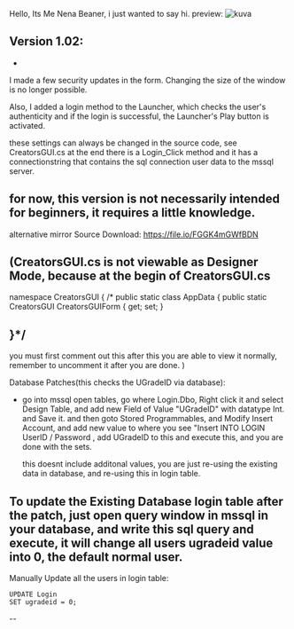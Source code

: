 Hello, Its Me Nena Beaner, i just wanted to say hi.
preview:
![kuva](https://github-production-user-asset-6210df.s3.amazonaws.com/127537866/290936088-82ef51ce-7bc1-4424-9bb9-9c9755113406.png)
 
Version 1.02:
--
-
I made a few security updates in the form. Changing the size of the window is no longer possible.

Also, I added a login method to the Launcher, which checks the user's authenticity and if the login is successful, the Launcher's Play button is activated.

these settings can always be changed in the source code, see CreatorsGUI.cs at the end there is a Login_Click method and it has a connectionstring that contains the sql connection user data to the mssql server.

for now, this version is not necessarily intended for beginners, it requires a little knowledge.
-
alternative mirror
Source Download: https://file.io/FGGK4mGWfBDN

(CreatorsGUI.cs is not viewable as Designer Mode, because at the begin of CreatorsGUI.cs
--
namespace CreatorsGUI {
/*
public static class AppData {
public static CreatorsGUI CreatorsGUIForm { get; set; }

}*/
--
you must first comment out this after this you are able to view it normally, remember to uncomment it after you are done. )

Database Patches(this checks the UGradeID via database):

+ go into mssql open tables, go where Login.Dbo, Right click it and select Design Table, and add new Field of Value "UGradeID" with datatype Int. and Save it. and then goto Stored Programmables, and Modify Insert Account, and add new value to where you see "Insert INTO LOGIN UserID / Password , add UGradeID to this and execute this, and you are done with the sets.

    this doesnt include additonal values, you are just re-using the existing data in database, and re-using this in login table.


To update the Existing Database login table after the patch, just open query window in mssql in your database, and write this sql query and execute, it will change all users ugradeid value into 0, the default normal user.
-
Manually Update all the users in login table:

    UPDATE Login
    SET ugradeid = 0;

--
